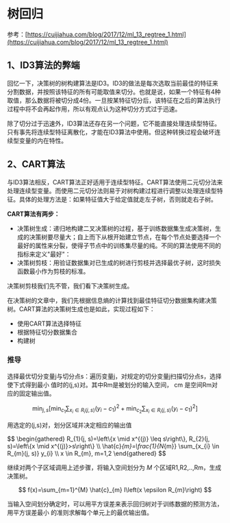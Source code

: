 # 树回归



参考：[https://cuijiahua.com/blog/2017/12/ml_13_regtree_1.html](https://cuijiahua.com/blog/2017/12/ml_13_regtree_1.html)

## 1、ID3算法的弊端

回忆一下，决策树的树构建算法是ID3。ID3的做法是每次选取当前最佳的特征来分割数据，并按照该特征的所有可能取值来切分。也就是说，如果一个特征有4种取值，那么数据将被切分成4份。一旦按某特征切分后，该特征在之后的算法执行过程中将不会再起作用，所以有观点认为这种切分方式过于迅速。

除了切分过于迅速外，ID3算法还存在另一个问题，它不能直接处理连续型特征。只有事先将连续型特征离散化，才能在ID3算法中使用。但这种转换过程会破坏连续型变量的内在特性。

## 2、CART算法

与ID3算法相反，CART算法正好适用于连续型特征。CART算法使用二元切分法来处理连续型变量。而使用二元切分法则易于对树构建过程进行调整以处理连续型特征。具体的处理方法是：如果特征值大于给定值就走左子树，否则就走右子树。

**CART算法有两步：**

- 决策树生成：递归地构建二叉决策树的过程，基于训练数据集生成决策树，生成的决策树要尽量大；自上而下从根开始建立节点，在每个节点处要选择一个最好的属性来分裂，使得子节点中的训练集尽量的纯。不同的算法使用不同的指标来定义"最好"：
- 决策树剪枝：用验证数据集对已生成的树进行剪枝并选择最优子树，这时损失函数最小作为剪枝的标准。

决策树剪枝我们先不管，我们看下决策树生成。

在决策树的文章中，我们先根据信息熵的计算找到最佳特征切分数据集构建决策树。CART算法的决策树生成也是如此，实现过程如下：

- 使用CART算法选择特征
- 根据特征切分数据集合
- 构建树

### 推导


选择最优切分变量j与切分点s：遍历变量j，对规定的切分变量j扫描切分点s，选择使下式得到最小 值时的(j,s)对。其中Rm是被划分的输入空间， $\mathrm{cm}$ 是空间Rm对应的固定输出值。

$$
\min_{j, s}\left[\min_{c_{1}} \sum_{x_{i} \in R_{i}(j, s)}\left(y_{i}-c_{1}\right)^{2}+\min_{c_{2}} \sum_{x_{i} \in R_{i}(j, s)}\left(y_{i}-c_{1}\right)^{2}\right]
$$

用选定的(j,s)对，划分区域并决定相应的输出值

$$
\begin{gathered}
R_{1}(j, s)=\left\\{x \mid x^{(j)} \leq s\right\\\}, R_{2}(j, s)=\left\\{x \mid x^{(j)}>s\right\\\} \\\\
\hat{c}_{m}=\frac{1}{N_{m}} \sum_{x_{i} \in R_{m}(j, s)} y_{i} \\\\
x \in R_{m}, m=1,2
\end{gathered}
$$

继续对两个子区域调用上述步骤，将输入空间划分为 $M$ 个区域R1,R2,..,Rm，生成决策树。

$$
f(x)=\sum_{m=1}^{M} \hat{c}_{m} I\left(x \epsilon R_{m}\right)
$$

当输入空间划分确定时，可以用平方误差来表示回归树对于训练数据的预测方法，用平方误差最小 的准则求解每个单元上的最优输出值。
